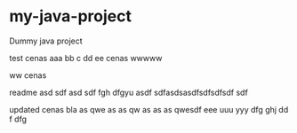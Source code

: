 # my-java-project
Dummy java project

test cenas aaa bb c dd ee cenas wwwww

ww cenas

readme asd sdf asd sdf fgh dfgyu  asdf sdfasdsasdfsdfsdfsdf sdf

updated cenas bla as qwe as as qw as as as qwesdf eee uuu yyy dfg ghj dd f dfg
